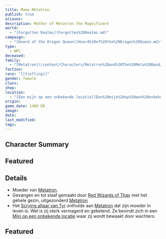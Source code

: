 ```yaml
---
title: Mama Metatron
publish: true
aliases: 
description: Mother of Metatron the Magnificent
world:
  - "[Forgotten Realms](Forgotten%20Realms.md)"
campaign:
  - "[Hoard of the Dragon Queen](Hoard%20of%20the%20Dragon%20Queen.md)"
type:
  - NPC
deceased: 
family:
  - "[Metatron](/content/Characters/Metatron%20and%20The%20Meta%20Band/Metatron.md)"
faction: 
race: "[[tiefling]]"
gender: female
class: 
shop: 
location:
  - "[Een mijn op een onbekende locatie](Een%20mijn%20op%20een%20onbekende%20locatie.md)"
origin: 
game_date: 1489 DR
image: 
date: 
last_modified: 
tags: 
---
```

## Character Summary

## Featured

## Details
* Moeder van [Metatron](/content/Characters/Metatron%20and%20The%20Meta%20Band/Metatron.md).
* Gevangen en tot slaaf gemaakt door [Red Wizards of Thay](Red%20Wizards%20of%20Thay.md) met het gehele gezin, uitgezonderd [Metatron](/content/Characters/Metatron%20and%20The%20Meta%20Band/Metatron.md)
* Het [Scrying altaar van Tyr](Scrying%20altaar%20van%20Tyr.md) onthulde aan [Metatron](/content/Characters/Metatron%20and%20The%20Meta%20Band/Metatron.md) dat zijn moeder in leven is. Wel is zij sterk vermagerd en geketend. Ze bevindt zich in een [Mijn op een onbekende locatie](Mijn%20op%20een%20onbekende%20locatie.md) waar zij wordt bewaakt door wachters.

## Featured


